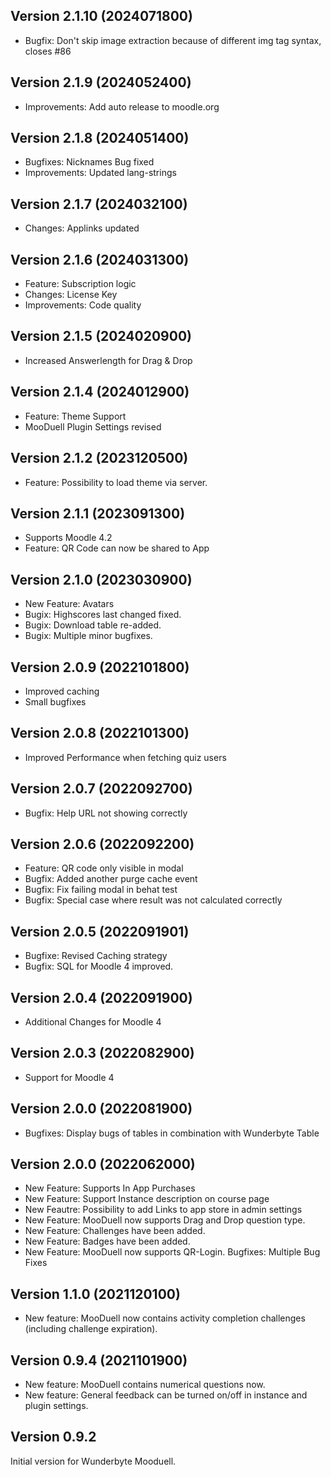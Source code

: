 ## Version 2.1.10 (2024071800)
* Bugfix: Don't skip image extraction because of different img tag syntax, closes #86

## Version 2.1.9 (2024052400)
* Improvements: Add auto release to moodle.org

## Version 2.1.8 (2024051400)
* Bugfixes: Nicknames Bug fixed
* Improvements: Updated lang-strings

## Version 2.1.7 (2024032100)
* Changes: Applinks updated

## Version 2.1.6 (2024031300)
* Feature: Subscription logic
* Changes: License Key
* Improvements: Code quality

## Version 2.1.5 (2024020900)
* Increased Answerlength for Drag & Drop

## Version 2.1.4 (2024012900)
* Feature: Theme Support
* MooDuell Plugin Settings revised

## Version 2.1.2 (2023120500)
* Feature: Possibility to load theme via server.

## Version 2.1.1 (2023091300)
* Supports Moodle 4.2
* Feature: QR Code can now be shared to App

## Version 2.1.0 (2023030900)
* New Feature: Avatars
* Bugix: Highscores last changed fixed.
* Bugix: Download table re-added.
* Bugix: Multiple minor bugfixes.

## Version 2.0.9 (2022101800)
* Improved caching
* Small bugfixes

## Version 2.0.8 (2022101300)
* Improved Performance when fetching quiz users

## Version 2.0.7 (2022092700)
* Bugfix: Help URL not showing correctly

## Version 2.0.6 (2022092200)
* Feature: QR code only visible in modal
* Bugfix: Added another purge cache event
* Bugfix: Fix failing modal in behat test
* Bugfix: Special case where result was not calculated correctly

## Version 2.0.5 (2022091901)
* Bugfixe: Revised Caching strategy
* Bugfix: SQL for Moodle 4 improved.

## Version 2.0.4 (2022091900)
* Additional Changes for Moodle 4

## Version 2.0.3 (2022082900)
* Support for Moodle 4

## Version 2.0.0 (2022081900)
* Bugfixes: Display bugs of tables in combination with Wunderbyte Table

## Version 2.0.0 (2022062000)
* New Feature: Supports In App Purchases
* New Feature: Support Instance description on course page
* New Feautre: Possibility to add Links to app store in admin settings
* New Feature: MooDuell now supports Drag and Drop question type.
* New Feature: Challenges have been added.
* New Feature: Badges have been added.
* New Feature: MooDuell now supports QR-Login.
Bugfixes: Multiple Bug Fixes

## Version 1.1.0 (2021120100)
* New feature: MooDuell now contains activity completion challenges (including challenge expiration).

## Version 0.9.4 (2021101900)
* New feature: MooDuell contains numerical questions now.
* New feature: General feedback can be turned on/off in instance and plugin settings.

## Version 0.9.2
Initial version for Wunderbyte Mooduell.